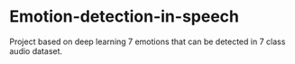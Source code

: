 # Emotion-detection-in-speech
Project based on deep learning
7 emotions that can be detected in 7 class audio dataset.
